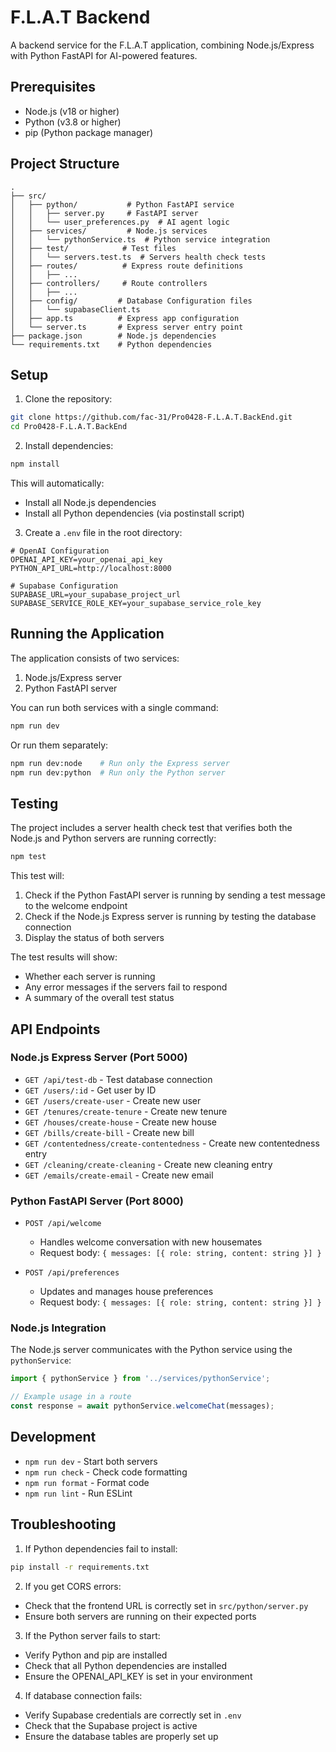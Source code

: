 # F.L.A.T Backend

A backend service for the F.L.A.T application, combining Node.js/Express with Python FastAPI for AI-powered features.

## Prerequisites

- Node.js (v18 or higher)
- Python (v3.8 or higher)
- pip (Python package manager)

## Project Structure

```
.
├── src/
│   ├── python/           # Python FastAPI service
│   │   ├── server.py     # FastAPI server
│   │   └── user_preferences.py  # AI agent logic
│   ├── services/         # Node.js services
│   │   └── pythonService.ts  # Python service integration
│   ├── test/            # Test files
│   │   └── servers.test.ts  # Servers health check tests
│   ├── routes/          # Express route definitions
│   │   ├── ...
│   ├── controllers/     # Route controllers
│   │   ├── ...
│   ├── config/         # Database Configuration files
│   │   └── supabaseClient.ts
│   ├── app.ts          # Express app configuration
│   └── server.ts       # Express server entry point
├── package.json        # Node.js dependencies
└── requirements.txt    # Python dependencies
```

## Setup

1. Clone the repository:

```bash
git clone https://github.com/fac-31/Pro0428-F.L.A.T.BackEnd.git
cd Pro0428-F.L.A.T.BackEnd
```

2. Install dependencies:

```bash
npm install
```

This will automatically:

- Install all Node.js dependencies
- Install all Python dependencies (via postinstall script)

3. Create a `.env` file in the root directory:

```env
# OpenAI Configuration
OPENAI_API_KEY=your_openai_api_key
PYTHON_API_URL=http://localhost:8000

# Supabase Configuration
SUPABASE_URL=your_supabase_project_url
SUPABASE_SERVICE_ROLE_KEY=your_supabase_service_role_key
```

## Running the Application

The application consists of two services:

1. Node.js/Express server
2. Python FastAPI server

You can run both services with a single command:

```bash
npm run dev
```

Or run them separately:

```bash
npm run dev:node    # Run only the Express server
npm run dev:python  # Run only the Python server
```

## Testing

The project includes a server health check test that verifies both the Node.js and Python servers are running correctly:

```bash
npm test
```

This test will:

1. Check if the Python FastAPI server is running by sending a test message to the welcome endpoint
2. Check if the Node.js Express server is running by testing the database connection
3. Display the status of both servers

The test results will show:

- Whether each server is running
- Any error messages if the servers fail to respond
- A summary of the overall test status

## API Endpoints

### Node.js Express Server (Port 5000)

- `GET /api/test-db` - Test database connection
- `GET /users/:id` - Get user by ID
- `GET /users/create-user` - Create new user
- `GET /tenures/create-tenure` - Create new tenure
- `GET /houses/create-house` - Create new house
- `GET /bills/create-bill` - Create new bill
- `GET /contentedness/create-contentedness` - Create new contentedness entry
- `GET /cleaning/create-cleaning` - Create new cleaning entry
- `GET /emails/create-email` - Create new email

### Python FastAPI Server (Port 8000)

- `POST /api/welcome`

  - Handles welcome conversation with new housemates
  - Request body: `{ messages: [{ role: string, content: string }] }`

- `POST /api/preferences`
  - Updates and manages house preferences
  - Request body: `{ messages: [{ role: string, content: string }] }`

### Node.js Integration

The Node.js server communicates with the Python service using the `pythonService`:

```typescript
import { pythonService } from '../services/pythonService';

// Example usage in a route
const response = await pythonService.welcomeChat(messages);
```

## Development

- `npm run dev` - Start both servers
- `npm run check` - Check code formatting
- `npm run format` - Format code
- `npm run lint` - Run ESLint

## Troubleshooting

1. If Python dependencies fail to install:

```bash
pip install -r requirements.txt
```

2. If you get CORS errors:

- Check that the frontend URL is correctly set in `src/python/server.py`
- Ensure both servers are running on their expected ports

3. If the Python server fails to start:

- Verify Python and pip are installed
- Check that all Python dependencies are installed
- Ensure the OPENAI_API_KEY is set in your environment

4. If database connection fails:

- Verify Supabase credentials are correctly set in `.env`
- Check that the Supabase project is active
- Ensure the database tables are properly set up
